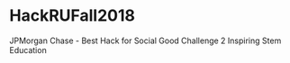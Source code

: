 # HackRUFall2018

JPMorgan Chase - Best Hack for Social Good
    Challenge 2 Inspiring Stem Education
